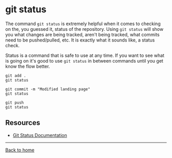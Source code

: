 # git status
The command `git status` is extremely helpful when it comes to checking on the, you guessed it, status of the repository.
Using `git status` will show you what changes are being tracked, aren't being tracked, what commits need to be pushed/pulled, etc.
It is exactly what it sounds like, a status check.

Status is a command that is safe to use at any time.
If you want to see what is going on it's good to use `git status` in between commands until you get know the flow better.

```
git add . 
git status

git commit -m "Modified landing page"
git status

git push
git status
```

## Resources
- [Git Status Documentation](https://git-scm.com/docs/git-status)

---
[Back to home](../README.md)
